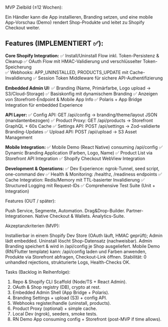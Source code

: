 MVP Zielbild (≤12 Wochen):

Ein Händler kann die App installieren, Branding setzen, und eine mobile App-Vorschau (Demo) rendert Shop-Produkte und leitet zu Shopify Checkout weiter.

## Features (IMPLEMENTIERT ✅):

**Core Shopify Integration:**
✅ Install/Uninstall Flow inkl. Token-Persistenz & Cleanup
✅ OAuth Flow mit HMAC-Validierung und verschlüsselter Token-Speicherung  
✅ Webhooks: APP_UNINSTALLED, PRODUCTS_UPDATE mit Cache-Invalidierung
✅ Session Token Middleware für sichere API-Authentifizierung

**Embedded Admin UI:**
✅ Branding (Name, Primärfarbe, Logo upload → S3/Cloud-Storage)
✅ Basiskonfig mit dynamischem Branding
✅ Anzeigen von Storefront-Endpoint & Mobile App Info
✅ Polaris + App Bridge Integration für embedded Experience

**API Layer:**
✅ Config API: GET /api/config → branding/theme/layout JSON (mandantenbezogen)
✅ Product Proxy: GET /api/products → Storefront GraphQL + 60s Cache
✅ Settings API: POST /api/settings → Zod-validierte Branding-Updates
✅ Upload API: POST /api/upload → S3 Asset Management

**Mobile Integration:**
✅ Mobile Demo (React Native) consuming /api/config
✅ Dynamic Branding Application (Farben, Logo, Name)
✅ Product List via Storefront API Integration
✅ Shopify Checkout WebView Integration

**Development & Operations:**
✅ Dev Experience: ngrok-Tunnel, seed script, one-command dev
✅ Health & Monitoring: /healthz, /readiness endpoints
✅ Cache Integration: Redis/Memory mit TTL-basierter Invalidierung
✅ Structured Logging mit Request-IDs
✅ Comprehensive Test Suite (Unit + Integration)

Features (OUT / später):

Push Service, Segmente, Automation.
Drag&Drop-Builder.
Partner-Integrationen.
Native Checkout & Wallets.
Analytics-Suite.

Akzeptanzkriterien (MVP):

Installierbar in einem Shopify Dev Store (OAuth läuft, HMAC geprüft); Admin lädt embedded.
Uninstall löscht Shop-Datensatz (nachweisbar).
Admin Branding speichert & wird in /api/config je Shop ausgeliefert.
Mobile Demo (RN/Flutter template) kann:
    /api/config laden und Farben anwenden,
    Produkte via Storefront abfragen,
    Checkout-Link öffnen.
Stabilität: 0 unhandled rejections, strukturierte Logs, Health-Checks OK.

Tasks (Backlog in Reihenfolge):

1. Repo & Shopify CLI Scaffold (Node/TS + React Admin).
2. OAuth & Shop registry (DB), crypto at rest.
3. Embedded Admin Shell (App Bridge + Polaris).
4. Branding Settings + upload (S3) + config API.
5. Webhooks register/handle (uninstall, products).
6. Product Proxy (optional) + simple cache.
7. Local Dev (ngrok), seeders, smoke tests.
8. RN Demo App consuming config + Storefront (post-MVP if time allows).